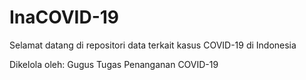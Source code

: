 # InaCOVID-19

Selamat datang di repositori data terkait kasus COVID-19 di Indonesia

Dikelola oleh: Gugus Tugas Penanganan COVID-19
